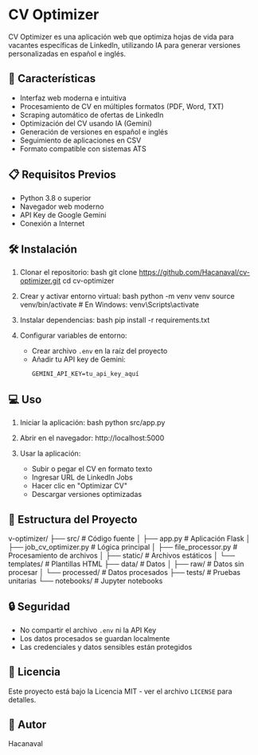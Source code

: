 # CV Optimizer

CV Optimizer es una aplicación web que optimiza hojas de vida para vacantes específicas de LinkedIn, utilizando IA para generar versiones personalizadas en español e inglés.

## 🚀 Características

- Interfaz web moderna e intuitiva
- Procesamiento de CV en múltiples formatos (PDF, Word, TXT)
- Scraping automático de ofertas de LinkedIn
- Optimización del CV usando IA (Gemini)
- Generación de versiones en español e inglés
- Seguimiento de aplicaciones en CSV
- Formato compatible con sistemas ATS

## 📋 Requisitos Previos

- Python 3.8 o superior
- Navegador web moderno
- API Key de Google Gemini
- Conexión a Internet

## 🛠️ Instalación

1. Clonar el repositorio:
bash
git clone https://github.com/Hacanaval/cv-optimizer.git
cd cv-optimizer

2. Crear y activar entorno virtual:
bash
python -m venv venv
source venv/bin/activate # En Windows: venv\Scripts\activate

3. Instalar dependencias:
bash
pip install -r requirements.txt

4. Configurar variables de entorno:
   - Crear archivo `.env` en la raíz del proyecto
   - Añadir tu API key de Gemini:
     ```
     GEMINI_API_KEY=tu_api_key_aquí
     ```

## 💻 Uso

1. Iniciar la aplicación:
bash
python src/app.py

2. Abrir en el navegador:
http://localhost:5000

3. Usar la aplicación:
   - Subir o pegar el CV en formato texto
   - Ingresar URL de LinkedIn Jobs
   - Hacer clic en "Optimizar CV"
   - Descargar versiones optimizadas

## 📁 Estructura del Proyecto
v-optimizer/
├── src/ # Código fuente
│ ├── app.py # Aplicación Flask
│ ├── job_cv_optimizer.py # Lógica principal
│ ├── file_processor.py # Procesamiento de archivos
│ ├── static/ # Archivos estáticos
│ └── templates/ # Plantillas HTML
├── data/ # Datos
│ ├── raw/ # Datos sin procesar
│ └── processed/ # Datos procesados
├── tests/ # Pruebas unitarias
└── notebooks/ # Jupyter notebooks

## 🔒 Seguridad

- No compartir el archivo `.env` ni la API Key
- Los datos procesados se guardan localmente
- Las credenciales y datos sensibles están protegidos

## 📝 Licencia

Este proyecto está bajo la Licencia MIT - ver el archivo `LICENSE` para detalles.

## 👥 Autor

Hacanaval